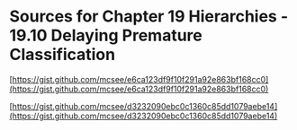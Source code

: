 # Sources for Chapter 19 Hierarchies - 19.10 Delaying Premature Classification


[https://gist.github.com/mcsee/e6ca123df9f10f291a92e863bf168cc0](https://gist.github.com/mcsee/e6ca123df9f10f291a92e863bf168cc0)

[https://gist.github.com/mcsee/d3232090ebc0c1360c85dd1079aebe14](https://gist.github.com/mcsee/d3232090ebc0c1360c85dd1079aebe14)